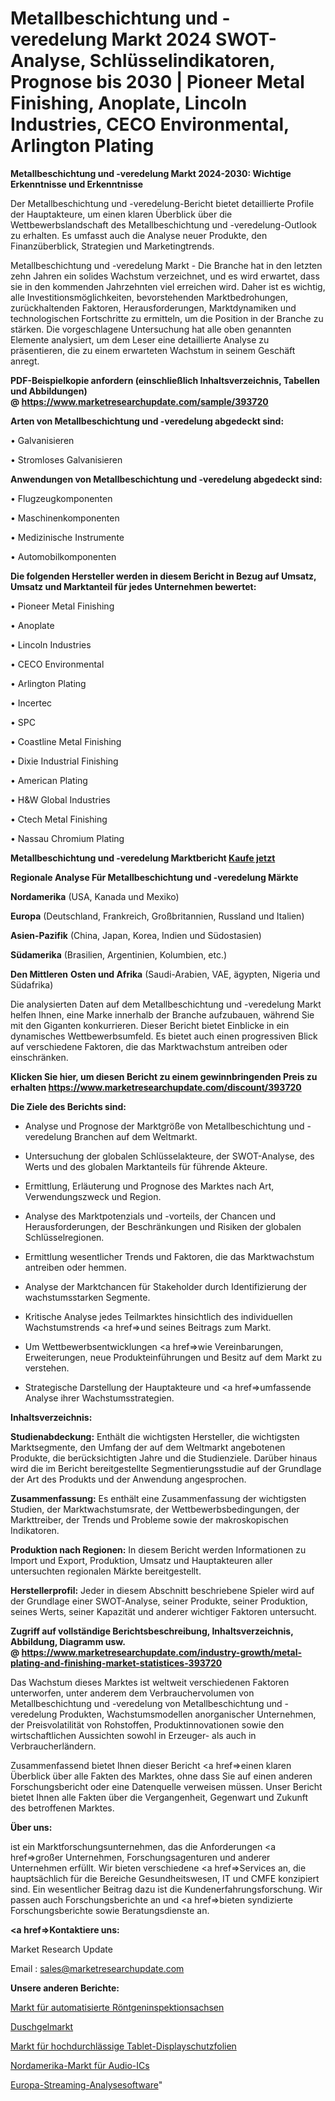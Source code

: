 # Metallbeschichtung und -veredelung Markt 2024 SWOT-Analyse, Schlüsselindikatoren, Prognose bis 2030 | Pioneer Metal Finishing, Anoplate, Lincoln Industries, CECO Environmental, Arlington Plating

<strong>Metallbeschichtung und -veredelung Markt 2024-2030: Wichtige Erkenntnisse und Erkenntnisse</strong>

Der Metallbeschichtung und -veredelung-Bericht bietet detaillierte Profile der Hauptakteure, um einen klaren Überblick über die Wettbewerbslandschaft des Metallbeschichtung und -veredelung-Outlook zu erhalten. Es umfasst auch die Analyse neuer Produkte, den Finanzüberblick, Strategien und Marketingtrends.

Metallbeschichtung und -veredelung Markt - Die Branche hat in den letzten zehn Jahren ein solides Wachstum verzeichnet, und es wird erwartet, dass sie in den kommenden Jahrzehnten viel erreichen wird. Daher ist es wichtig, alle Investitionsmöglichkeiten, bevorstehenden Marktbedrohungen, zurückhaltenden Faktoren, Herausforderungen, Marktdynamiken und technologischen Fortschritte zu ermitteln, um die Position in der Branche zu stärken. Die vorgeschlagene Untersuchung hat alle oben genannten Elemente analysiert, um dem Leser eine detaillierte Analyse zu präsentieren, die zu einem erwarteten Wachstum in seinem Geschäft anregt.

<strong><b>PDF-Beispielkopie anfordern (einschließlich Inhaltsverzeichnis, Tabellen und Abbildungen) @ </b></strong><strong><a href=https://www.marketresearchupdate.com/sample/393720><strong>https://www.marketresearchupdate.com/sample/393720</u></a></strong></strong>

<strong>Arten von Metallbeschichtung und -veredelung abgedeckt sind:</strong>

• Galvanisieren

• Stromloses Galvanisieren

<strong>Anwendungen von Metallbeschichtung und -veredelung abgedeckt sind:</strong>

• Flugzeugkomponenten

• Maschinenkomponenten

• Medizinische Instrumente

• Automobilkomponenten

<strong>Die folgenden Hersteller werden in diesem Bericht in Bezug auf Umsatz, Umsatz und Marktanteil für jedes Unternehmen bewertet:</strong>

• Pioneer Metal Finishing

• Anoplate

• Lincoln Industries

• CECO Environmental

• Arlington Plating

• Incertec

• SPC

• Coastline Metal Finishing

• Dixie Industrial Finishing

• American Plating

• H&W Global Industries

• Ctech Metal Finishing

• Nassau Chromium Plating

<strong>Metallbeschichtung und -veredelung Marktbericht <a href=https://www.marketresearchupdate.com/buynow/393720>Kaufe jetzt</a></strong>

<strong>Regionale Analyse Für Metallbeschichtung und -veredelung Märkte</strong>

<strong>Nordamerika</strong> (USA, Kanada und Mexiko)

<strong>Europa</strong> (Deutschland, Frankreich, Großbritannien, Russland und Italien)

<strong>Asien-Pazifik</strong> (China, Japan, Korea, Indien und Südostasien)

<strong>Südamerika</strong> (Brasilien, Argentinien, Kolumbien, etc.)

<strong>Den Mittleren</strong> <strong>Osten und Afrika</strong> (Saudi-Arabien, VAE, ägypten, Nigeria und Südafrika)

Die analysierten Daten auf dem Metallbeschichtung und -veredelung Markt helfen Ihnen, eine Marke innerhalb der Branche aufzubauen, während Sie mit den Giganten konkurrieren. Dieser Bericht bietet Einblicke in ein dynamisches Wettbewerbsumfeld. Es bietet auch einen progressiven Blick auf verschiedene Faktoren, die das Marktwachstum antreiben oder einschränken.

<strong>Klicken Sie hier, um diesen Bericht zu einem gewinnbringenden Preis zu erhalten
</strong><strong><a href=https://www.marketresearchupdate.com/discount/393720>https://www.marketresearchupdate.com/discount/393720</b></u></strong></a>

<strong>Die Ziele des Berichts sind:</strong>

- Analyse und Prognose der Marktgröße von Metallbeschichtung und -veredelung Branchen auf dem Weltmarkt.

- Untersuchung der globalen Schlüsselakteure, der SWOT-Analyse, des Werts und des globalen Marktanteils für führende Akteure.

- Ermittlung, Erläuterung und Prognose des Marktes nach Art, Verwendungszweck und Region.

- Analyse des Marktpotenzials und -vorteils, der Chancen und Herausforderungen, der Beschränkungen und Risiken der globalen Schlüsselregionen.

- Ermittlung wesentlicher Trends und Faktoren, die das Marktwachstum antreiben oder hemmen.

- Analyse der Marktchancen für Stakeholder durch Identifizierung der wachstumsstarken Segmente.

- Kritische Analyse jedes Teilmarktes hinsichtlich des individuellen Wachstumstrends <a href=>und</a> seines Beitrags zum Markt.

- Um Wettbewerbsentwicklungen <a href=>wie</a> Vereinbarungen, Erweiterungen, neue Produkteinführungen und Besitz auf dem Markt zu verstehen.

- Strategische Darstellung der Hauptakteure und <a href=>umfas</a>sende Analyse ihrer Wachstumsstrategien.

<strong>Inhaltsverzeichnis:</strong>

<strong>Studienabdeckung:</strong> Enthält die wichtigsten Hersteller, die wichtigsten Marktsegmente, den Umfang der auf dem Weltmarkt angebotenen Produkte, die berücksichtigten Jahre und die Studienziele. Darüber hinaus wird die im Bericht bereitgestellte Segmentierungsstudie auf der Grundlage der Art des Produkts und der Anwendung angesprochen.

<strong>Zusammenfassung:</strong> Es enthält eine Zusammenfassung der wichtigsten Studien, der Marktwachstumsrate, der Wettbewerbsbedingungen, der Markttreiber, der Trends und Probleme sowie der makroskopischen Indikatoren.

<strong>Produktion nach Regionen:</strong> In diesem Bericht werden Informationen zu Import und Export, Produktion, Umsatz und Hauptakteuren aller untersuchten regionalen Märkte bereitgestellt.

<strong>Herstellerprofil:</strong> Jeder in diesem Abschnitt beschriebene Spieler wird auf der Grundlage einer SWOT-Analyse, seiner Produkte, seiner Produktion, seines Werts, seiner Kapazität und anderer wichtiger Faktoren untersucht.

<strong><b>Zugriff auf vollständige Berichtsbeschreibung, Inhaltsverzeichnis, Abbildung, Diagramm usw. @ </b></strong><strong><a href=https://www.marketresearchupdate.com/industry-growth/metal-plating-and-finishing-market-statistices-393720>https://www.marketresearchupdate.com/industry-growth/metal-plating-and-finishing-market-statistices-393720</a></strong>

Das Wachstum dieses Marktes ist weltweit verschiedenen Faktoren unterworfen, unter anderem dem Verbrauchervolumen von Metallbeschichtung und -veredelung von Metallbeschichtung und -veredelung Produkten, Wachstumsmodellen anorganischer Unternehmen, der Preisvolatilität von Rohstoffen, Produktinnovationen sowie den wirtschaftlichen Aussichten sowohl in Erzeuger- als auch in Verbraucherländern.

Zusammenfassend bietet Ihnen dieser Bericht <a href=>einen</a> klaren Überblick über alle Fakten des Marktes, ohne dass Sie auf einen anderen Forschungsbericht oder eine Datenquelle verweisen müssen. Unser Bericht bietet Ihnen alle Fakten über die Vergangenheit, Gegenwart und Zukunft des betroffenen Marktes.

<strong>Über uns:</strong>

 ist ein Marktforschungsunternehmen, das die Anforderungen <a href=>großer</a> Unternehmen, Forschungsagenturen und anderer Unternehmen erfüllt. Wir bieten verschiedene <a href=>Services</a> an, die hauptsächlich für die Bereiche Gesundheitswesen, IT und CMFE konzipiert sind. Ein wesentlicher Beitrag dazu ist die Kundenerfahrungsforschung. Wir passen auch Forschungsberichte an und <a href=>bieten</a> syndizierte Forschungsberichte sowie Beratungsdienste an.

<strong><a href=>Kontaktiere uns:</a></strong>

Market Research Update

Email : sales@marketresearchupdate.com

<strong>Unsere anderen Berichte:</strong>

<a href=https://www.linkedin.com/pulse/automated-x-ray-inspection-axi-market-witness>Markt für automatisierte Röntgeninspektionsachsen</a>

<a href=https://www.linkedin.com/pulse/shower-gel-market-size-trends-consumption-future>Duschgelmarkt</a>

<a href=https://www.linkedin.com/pulse/high-permeability-tablet-screen-protectors-market-report>Markt für hochdurchlässige Tablet-Displayschutzfolien</a>

<a href=https://www.linkedin.com/pulse/north-america-audio-ic-market-size-growth-set>Nordamerika-Markt für Audio-ICs</a>

<a href=https://www.linkedin.com/pulse/europe-streaming-analytics-software>Europa-Streaming-Analysesoftware</a>"
